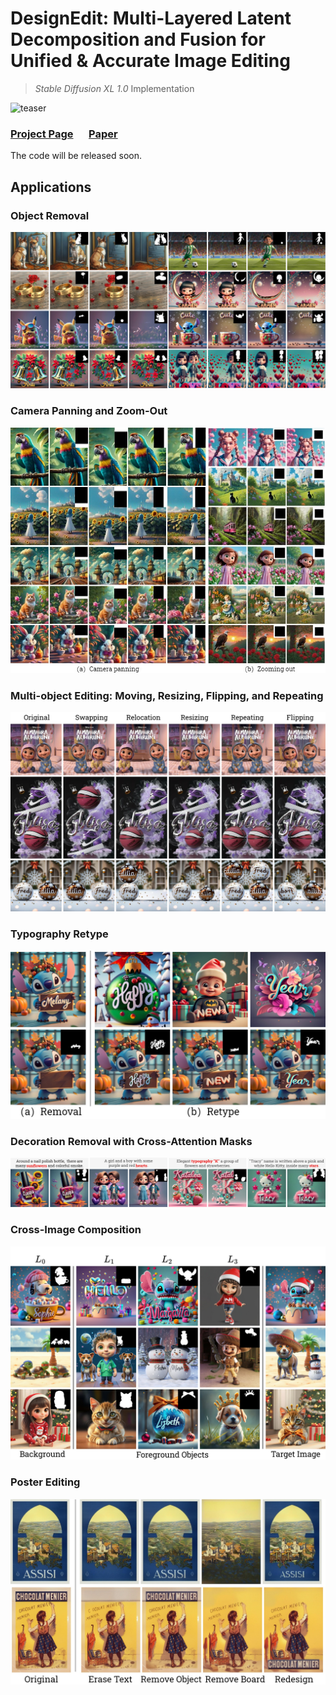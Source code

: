 # DesignEdit: Multi-Layered Latent Decomposition and Fusion for Unified & Accurate Image Editing
> *Stable Diffusion XL 1.0* Implementation

![teaser](docs/teaser.jpg)
### [Project Page](https://design-edit.github.io/)&ensp;&ensp;&ensp;[Paper](https://arxiv.org/abs/2403.14487)

The code will be released soon.

## Applications

### Object Removal
![removal](docs/removal.jpg)

### Camera Panning and Zoom-Out

![removal](docs/panning.jpg)

### Multi-object Editing: Moving, Resizing, Flipping, and Repeating

![resizing](docs/multi.jpg)

### Typography Retype

![retype](docs/retype.jpg)

### Decoration Removal with Cross-Attention Masks

![decoration](docs/decoration.jpg)

### Cross-Image Composition

![cross](docs/cross.jpg)

### Poster Editing

![poster](docs/poster.jpg)



